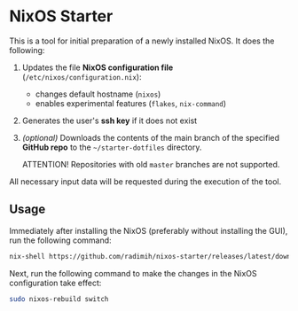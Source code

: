 # NixOS Starter

This is a tool for initial preparation of a newly installed NixOS. It does the following:

1. Updates the file **NixOS configuration file** (`/etc/nixos/configuration.nix`):
     - changes default hostname (`nixos`)
     - enables experimental features (`flakes`, `nix-command`)

1. Generates the user's **ssh key** if it does not exist

1. _(optional)_ Downloads the contents of the main branch of the specified **GitHub repo** to the
   `~/starter-dotfiles` directory.

   ATTENTION! Repositories with old `master` branches are not supported.

All necessary input data will be requested during the execution of the tool.

## Usage

Immediately after installing the NixOS (preferably without installing the GUI), run the following command:

```bash
nix-shell https://github.com/radimih/nixos-starter/releases/latest/download/starter.tgz
```

Next, run the following command to make the changes in the NixOS configuration take effect:

```bash
sudo nixos-rebuild switch
```
